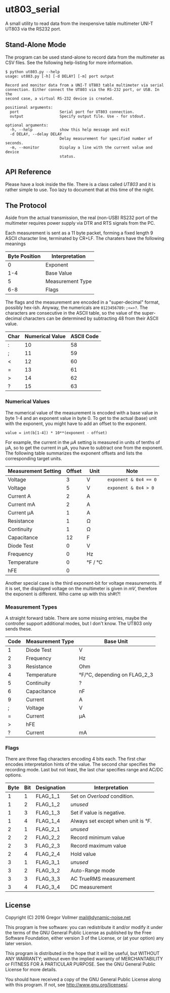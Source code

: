 # ut803_serial
A small utility to read data from the inexpensive table multimeter UNI-T UT803 via the RS232 port.

## Stand-Alone Mode
The program can be used stand-alone to record data from the multimeter as CSV files. See the following help-listing for more information.

```
$ python ut803.py --help
usage: ut803.py [-h] [-d DELAY] [-m] port output

Record and monitor data from a UNI-T UT803 table multimeter via serial
connection. Either connect the UT803 via the RS-232 port, or USB. In the
second case, a virtual RS-232 device is created.

positional arguments:
  port                  Serial port for UT803 connection.
  output                Specify output file. Use - for stdout.

optional arguments:
  -h, --help            show this help message and exit
  -d DELAY, --delay DELAY
                        Delay measurement for specified number of seconds.
  -m, --monitor         Display a line with the current value and device
                        status.
```

## API Reference
Please have a look inside the file. There is a class called *UT803* and it is rather simple to use. Too lazy to document that at this time of the night.

## The Protocol
Aside from the actual transmission, the real (non-USB) RS232 port of the multimeter requires power supply via DTR and RTS signals from the PC.

Each measurement is sent as a 11 byte packet, forming a fixed length 9 ASCII character line, terminated by CR+LF. The charaters have the following meanings

Byte Position | Interpretation
--------------|---------------
 0            | Exponent
 1-4          | Base Value
 5            | Measurement Type
 6-8          | Flags

The flags and the measurement are encoded in a "super-decimal" format, possibly hex-ish. Anyway, the numericals are `0123456789:;<=>?`. The characters are consecutive in the ASCII table, so the value of the super-decimal characters can be determined by subtracting 48 from their ASCII value.

Char | Numerical Value | ASCII Code
-----|-----------------|-----------
 :   | 10              | 58
 ;   | 11              | 59
 <   | 12              | 60
 =   | 13              | 61
 >   | 14              | 62
 ?   | 15              | 63
 
### Numerical Values
The numerical value of the measurement is encoded with a base value in byte 1-4 and an exponent value in byte 0. To get to the actual (base) unit with the exponent, you might have to add an offset to the exponent.

`value = int(b[1-4]) * 10**(exponent - offset)`

For example, the current in the *µA* setting is measured in units of tenths of µA, so to get the current in µA, you have to subtract one from the exponent. The following table summarizes the exponent offsets and lists the corresponding target units.

Measurement Setting | Offset | Unit | Note
--------------------|--------|------|-----
 Voltage            | 3      | V    | `exponent & 0x4 == 0`
 Voltage            | 5      | V    | `exponent & 0x4 > 0`
 Current A          | 2      | A    |
 Current mA         | 2      | A    |
 Current µA         | 1      | A    |
 Resistance         | 1      | Ω    |
 Continuity         | 1      | Ω    |
 Capacitance        | 12     | F    |
 Diode Test         | 0      | V    |
 Frequency          | 0      | Hz   |
 Temperature        | 0      | °F / °C |
 hFE                | 0      |      |

Another special case is the third exponent-bit for voltage measurements. If it is set, the displayed voltage on the multimeter is given in *mV*, therefore the exponent is different. Who came up with this sh#t?!


### Measurement Types
A straight forward table. There are some missing entries, maybe the controller support additional modes, but I don't know. The UT803 only sends these.

Code | Measurement Type | Base Unit
-----|------------------|----------
 1   | Diode Test       | V
 2   | Frequency        | Hz
 3   | Resistance       | Ohm
 4   | Temperature      | °F/°C, depending on FLAG_2_3
 5   | Continuity       | ?
 6   | Capacitance      | nF
 9   | Current          | A
 ;   | Voltage          | V
 =   | Current          | µA
 >   | hFE              | 
 ?   | Current          | mA

### Flags
There are three flag characters encoding 4 bits each. The first char encodes interpretation hints of the value. The second char specifies the recording mode. Last but not least, the last char specifies range and AC/DC options.

Byte | Bit | Designation | Interpretation
-----|-----|-------------|---------------
 1   | 1   | FLAG_1_1    | Set on *Overload* condition.
 1   | 2   | FLAG_1_2    | *unused*
 1   | 3   | FLAG_1_3    | Set if value is negative.
 1   | 4   | FLAG_1_4    | Always set except when unit is *°F*.
 2   | 1   | FLAG_2_1    | *unused*
 2   | 2   | FLAG_2_2    | Record minimum value
 2   | 3   | FLAG_2_3    | Record maximum value
 2   | 4   | FLAG_2_4    | Hold value
 3   | 1   | FLAG_3_1    | *unused*
 3   | 2   | FLAG_3_2    | Auto-Range mode
 3   | 3   | FLAG_3_3    | AC TrueRMS measurement
 3   | 4   | FLAG_3_4    | DC measurement
 
 ## License
Copyright (C) 2016 Gregor Vollmer <mail@dynamic-noise.net>

This program is free software: you can redistribute it and/or modify
it under the terms of the GNU General Public License as published by
the Free Software Foundation, either version 3 of the License, or
(at your option) any later version.

This program is distributed in the hope that it will be useful,
but WITHOUT ANY WARRANTY; without even the implied warranty of
MERCHANTABILITY or FITNESS FOR A PARTICULAR PURPOSE.  See the
GNU General Public License for more details.

You should have received a copy of the GNU General Public License
along with this program.  If not, see <http://www.gnu.org/licenses/>.
